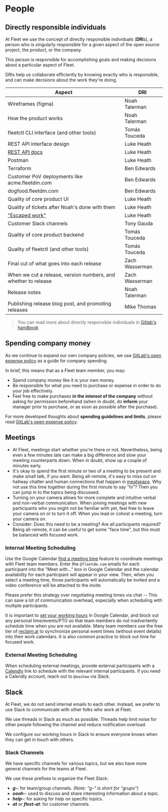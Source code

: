# People

## Directly responsible individuals

At Fleet we use the concept of directly responsible individuals (**DRI**s), a person who is singularly responsible for a given aspect of the open source project, the product, or the company.

This person is responsible for accomplishing goals and making decisions about a particular aspect of Fleet.

DRIs help us collaborate efficiently by knowing exactly who is responsible, and can make decisions about the work they're doing.

|    Aspect              										| DRI     		|
| ------------------------------------------------------------- | ------------- |
| Wireframes (figma)	 										| Noah Talerman	|
| How the product works 										| Noah Talerman |
| fleetctl CLI interface (and other tools) 						| Tomás Touceda |
| REST API interface design 							| Luke Heath	|
| [REST API docs](https://fleetdm.com/docs/using-fleet/rest-api) | Luke Heath | 
| Postman 											| Luke Heath 	|
| Terraform 											| Ben Edwards 	|
| Customer PoV deployments like acme.fleetdm.com 				| Ben Edwards 	|
| dogfood.fleetdm.com 											| Ben Edwards  	|
| Quality of core product UI 									| Luke Heath 	|
| Quality of tickets after Noah's done with them   				| Luke Heath 	|
| ["Escaped work"](https://docs.google.com/document/d/1vXL_WSUqASJWuNnQhUVrkudIeG4zlaiOCqJEa7xB2do/edit) | Luke Heath |
| Customer Slack channels | Tony Gauda |
| Quality of core product backend 									| Tomás Touceda |
| Quality of fleetctl (and other tools)							| Tomás Touceda |
| Final cut of what goes into each release 						| Zach Wasserman|
| When we cut a release, version numbers, and whether to release| Zach Wasserman|
| Release notes 												| Noah Talerman |
| Publishing release blog post, and promoting releases 			| Mike Thomas  	|

>You can read more about directly responsible individuals in [Gitlab's handbook](https://about.gitlab.com/handbook/people-group/directly-responsible-individuals/)

## Spending company money
As we continue to expand our own company policies, we use [GitLab's open expense policy](https://about.gitlab.com/handbook/spending-company-money/) as a guide for company spending.

In brief, this means that as a Fleet team member, you may:

* Spend company money like it is your own money.
* Be responsible for what you need to purchase or expense in order to do your job effectively.
* Feel free to make purchases __in the interest of the company__ without asking for permission beforehand (when in doubt, do __inform__ your manager prior to purchase, or as soon as possible after the purchase).

For more developed thoughts about __spending guidelines and limits__, please read [GitLab's open expense policy](https://about.gitlab.com/handbook/spending-company-money/).

## Meetings

* At Fleet, meetings start whether you're there or not. Nevertheless, being even a few minutes late can make a big difference and slow your meeting counterparts down. When in doubt, show up a couple of minutes early.
* It's okay to spend the first minute or two of a meeting to be present and make small talk, if you want.  Being all-remote, it's easy to miss out on hallway chatter and human connections that happen in [meatspace](https://www.dictionary.com/browse/meatspace).  Why not use this time together during the first minute to say "hi"?  Then you can jump in to the topics being discussed.
* Turning on your camera allows for more complete and intuitive verbal and non-verbal communication.  When joining meetings with new participants who you might not be familiar with yet, feel free to leave your camera on or to turn it off.  When you lead or cohost a meeting, turn your camera on.
* Consider: Does this need to be a meeting? Are all participants required? Being all-remote, it can
  be useful to get some "face time", but this must be balanced with focused work.

### Internal Meeting Scheduling

Use the Google Calendar [find a meeting
time](https://support.google.com/calendar/answer/37161?hl=en&co=GENIE.Platform%3DDesktop#zippy=%2Cfind-a-meeting-time)
feature to coordinate meetings with Fleet team members. Enter the `@fleetdm.com` emails for each
participant into the "Meet with..." box in Google Calendar and the calendar availability for each
participant will appear in your view. Then, when you select a meeting time, those participants will
automatically be invited and a video conference will be attached to the invite.

Please prefer this strategy over negotiating meeting times via chat -- This can save a lot of
communication overhead, especially when scheduling with multiple participants.

It is important to [set your working
hours](https://support.google.com/calendar/answer/7638168?hl=en&co=GENIE.Platform%3DDesktop) in
Google Calendar, and block out any personal time/events/PTO so that team members do not inadvertently
schedule time when you are not available. Many team members use the free tier of
[reclaim.ai](https://reclaim.ai/) to synchronize personal event times (without event details) into
their work calendars. It is also common practice to block out time for focused work.

### External Meeting Scheduling

When scheduling external meetings, provide external participants with a
[Calendly](https://calendly.com) link to schedule with the relevant internal participants. If you
need a Calendly account, reach out to `@eashaw` via Slack.

## Slack

At Fleet, we do not send internal emails to each other. Instead, we prefer to use Slack to communicate with other folks who work at Fleet.

We use threads in Slack as much as possible. Threads help limit noise for other people following the channel and reduce notification overload.

We configure our working hours in Slack to ensure everyone knows when they can get in touch with others.

### Slack Channels

We have specific channels for various topics, but we also have more general channels for the teams at Fleet.

We use these prefixes to organize the Fleet Slack:
 * ***g-***: for team/group channels. *(Note: "g-" is short for "grupo")*
 * ***oooh-***: used to discuss and share interesting information about a topic.
 * ***help-***: for asking for help on specific topics.
 * ***at*** or ***fleet-at***: for customer channels.

<meta name="maintainedBy" value="eashaw">
